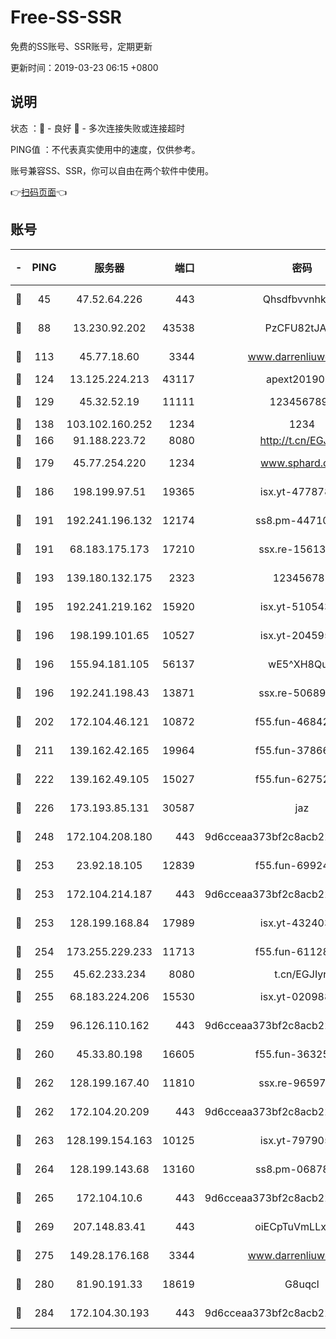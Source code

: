 # Free-SS-SSR

免费的SS账号、SSR账号，定期更新

更新时间：2019-03-23 06:15 +0800

## 说明

状态     ：🙂 - 良好 🙁 - 多次连接失败或连接超时

PING值   ：不代表真实使用中的速度，仅供参考。

账号兼容SS、SSR，你可以自由在两个软件中使用。

👉[扫码页面](https://liesauer.github.io/Free-SS-SSR/)👈

## 账号

|-|PING|服务器|端口|密码|加密方式|区域|
|:----:|:----:|:-----:|-----:|:----:|:----:|:----:|
|🙂|45|47.52.64.226|443|Qhsdfbvvnhkm1|aes-256-cfb|HK|
|🙂|88|13.230.92.202|43538|PzCFU82tJAdZ|aes-256-cfb|JP|
|🙂|113|45.77.18.60|3344|www.darrenliuwei.com|aes-256-cfb|JP|
|🙂|124|13.125.224.213|43117|apext2019005|chacha20|KR|
|🙂|129|45.32.52.19|11111|1234567890|aes-256-cfb|JP|
|🙂|138|103.102.160.252|1234|1234|rc4-md5|JP|
|🙂|166|91.188.223.72|8080|http://t.cn/EGJIyrl|rc4-md5|RU|
|🙂|179|45.77.254.220|1234|www.sphard.com|aes-256-cfb|SG|
|🙂|186|198.199.97.51|19365|isx.yt-47787825|aes-256-cfb|US|
|🙂|191|192.241.196.132|12174|ss8.pm-44710884|aes-256-cfb|US|
|🙂|191|68.183.175.173|17210|ssx.re-15613310|aes-256-cfb|US|
|🙂|193|139.180.132.175|2323|123456789|aes-256-cfb|SG|
|🙂|195|192.241.219.162|15920|isx.yt-51054391|aes-256-cfb|US|
|🙂|196|198.199.101.65|10527|isx.yt-20459536|aes-256-cfb|US|
|🙂|196|155.94.181.105|56137|wE5^XH8Quw|aes-256-cfb|US|
|🙂|196|192.241.198.43|13871|ssx.re-50689980|aes-256-cfb|US|
|🙂|202|172.104.46.121|10872|f55.fun-46842555|aes-256-cfb|SG|
|🙂|211|139.162.42.165|19964|f55.fun-37866369|aes-256-cfb|SG|
|🙂|222|139.162.49.105|15027|f55.fun-62752281|aes-256-cfb|SG|
|🙂|226|173.193.85.131|30587|jaz|aes-256-cfb|US|
|🙂|248|172.104.208.180|443|9d6cceaa373bf2c8acb22e60b6a58be6|aes-256-cfb|US|
|🙂|253|23.92.18.105|12839|f55.fun-69924830|aes-256-cfb|US|
|🙂|253|172.104.214.187|443|9d6cceaa373bf2c8acb22e60b6a58be6|aes-256-cfb|US|
|🙂|253|128.199.168.84|17989|isx.yt-43240335|aes-256-cfb|SG|
|🙂|254|173.255.229.233|11713|f55.fun-61128834|aes-256-cfb|US|
|🙂|255|45.62.233.234|8080|t.cn/EGJIyrl|rc4-md5|CA|
|🙂|255|68.183.224.206|15530|isx.yt-02098895|aes-256-cfb|SG|
|🙂|259|96.126.110.162|443|9d6cceaa373bf2c8acb22e60b6a58be6|aes-256-cfb|US|
|🙂|260|45.33.80.198|16605|f55.fun-36325930|aes-256-cfb|US|
|🙂|262|128.199.167.40|11810|ssx.re-96597838|aes-256-cfb|SG|
|🙂|262|172.104.20.209|443|9d6cceaa373bf2c8acb22e60b6a58be6|aes-256-cfb|US|
|🙂|263|128.199.154.163|10125|isx.yt-79790545|aes-256-cfb|SG|
|🙂|264|128.199.143.68|13160|ss8.pm-06878602|aes-256-cfb|SG|
|🙂|265|172.104.10.6|443|9d6cceaa373bf2c8acb22e60b6a58be6|aes-256-cfb|US|
|🙂|269|207.148.83.41|443|oiECpTuVmLLxk4Ts|aes-256-cfb|AU|
|🙂|275|149.28.176.168|3344|www.darrenliuwei.com|aes-256-cfb|AU|
|🙂|280|81.90.191.33|18619|G8uqcl|aes-256-cfb|US|
|🙂|284|172.104.30.193|443|9d6cceaa373bf2c8acb22e60b6a58be6|aes-256-cfb|US|
